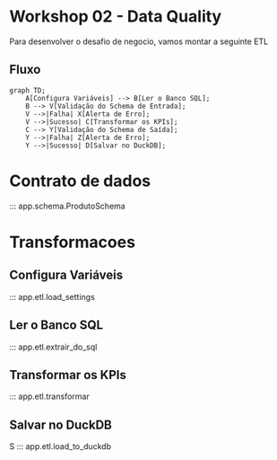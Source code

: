 # Workshop 02 - Data Quality

Para desenvolver o desafio de negocio, vamos montar a seguinte ETL

## Fluxo

```mermaid
graph TD;
    A[Configura Variáveis] --> B[Ler o Banco SQL];
    B --> V[Validação do Schema de Entrada];
    V -->|Falha| X[Alerta de Erro];
    V -->|Sucesso| C[Transformar os KPIs];
    C --> Y[Validação do Schema de Saída];
    Y -->|Falha| Z[Alerta de Erro];
    Y -->|Sucesso| D[Salvar no DuckDB];
```

# Contrato de dados

::: app.schema.ProdutoSchema

# Transformacoes

## Configura Variáveis

::: app.etl.load_settings

## Ler o Banco SQL
::: app.etl.extrair_do_sql

## Transformar os KPIs

::: app.etl.transformar

## Salvar no DuckDB
S
::: app.etl.load_to_duckdb
